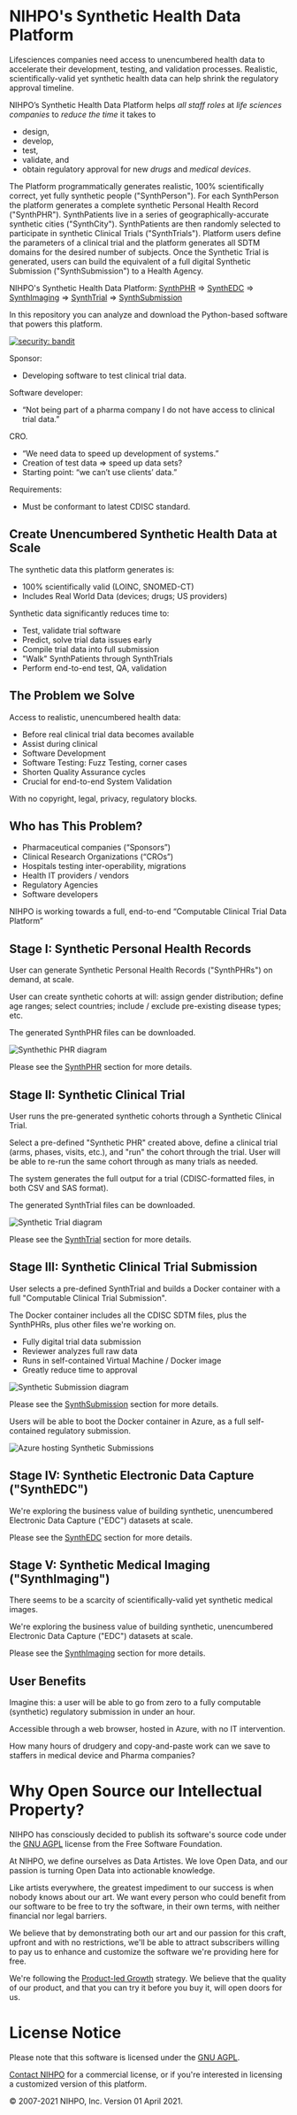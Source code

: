 # NIHPO's Synthetic Health Data Platform

Lifesciences companies need access to unencumbered health data to accelerate their development, testing, and validation processes. Realistic, scientifically-valid yet synthetic health data can help shrink the regulatory approval timeline.

NIHPO’s Synthetic Health Data Platform helps *all staff roles* at *life sciences companies* to *reduce the time* it takes to 
* design, 
* develop, 
* test, 
* validate, and
* obtain regulatory approval for
new *drugs* and *medical devices*.

The Platform programmatically generates realistic, 100% scientifically correct, yet fully synthetic people ("SynthPerson").
For each SynthPerson the platform generates a complete synthetic Personal Health Record ("SynthPHR").
SynthPatients live in a series of geographically-accurate synthetic cities ("SynthCity"). 
SynthPatients are then randomly selected to participate in synthetic Clinical Trials ("SynthTrials"). 
Platform users define the parameters of a clinical trial and the platform generates all SDTM domains for the desired number of subjects.
Once the Synthetic Trial is generated, users can build the equivalent of a full digital Synthetic Submission ("SynthSubmission") to a Health Agency.


NIHPO's Synthetic Health Data Platform:
[SynthPHR](/synthphr) => [SynthEDC](/synthedc) => [SynthImaging](/synthimaging) => [SynthTrial](/synthtrial) => [SynthSubmission](/synthsubmission)

In this repository you can analyze and download the Python-based software that powers this platform.

[![security: bandit](https://img.shields.io/badge/security-bandit-yellow.svg)](https://github.com/PyCQA/bandit)



Sponsor:
* Developing software to test clinical trial data.

Software developer:
* “Not being part of a pharma company I do not have access to clinical trial data.”

CRO. 
* “We need data to speed up development of systems.”
* Creation of test data => speed up data sets?
* Starting point: “we can’t use clients’ data.”

Requirements:
* Must be conformant to latest CDISC standard.




## Create Unencumbered Synthetic Health Data at Scale

The synthetic data this platform generates is:
* 100% scientifically valid (LOINC, SNOMED-CT)
* Includes Real World Data (devices; drugs; US providers)

Synthetic data significantly reduces time to:
* Test, validate trial software
* Predict, solve trial data issues early
* Compile trial data into full submission
* "Walk" SynthPatients through SynthTrials
* Perform end-to-end test, QA, validation


## The Problem we Solve
Access to realistic, unencumbered health data:
* Before real clinical trial data becomes available
* Assist during clinical
* Software Development
* Software Testing: Fuzz Testing, corner cases
* Shorten Quality Assurance cycles
* Crucial for end-to-end System Validation

With no copyright, legal, privacy, regulatory blocks.

## Who has This Problem?
* Pharmaceutical companies (“Sponsors”)
* Clinical Research Organizations (“CROs”)
* Hospitals testing inter-operability, migrations 
* Health IT providers / vendors
* Regulatory Agencies
* Software developers

NIHPO is working towards a full, end-to-end “Computable Clinical Trial Data Platform”


## Stage I: Synthetic Personal Health Records

User can generate Synthetic Personal Health Records ("SynthPHRs") on demand, at scale.

User can create synthetic cohorts at will: assign gender distribution; define age ranges; select countries; include / exclude pre-existing disease types; etc.

The generated SynthPHR files can be downloaded.

![Synthethic PHR diagram](SynthHealthData_01.png)

Please see the [SynthPHR](/synthphr) section for more details.



## Stage II: Synthetic Clinical Trial

User runs the pre-generated synthetic cohorts through a Synthetic Clinical Trial.

Select a pre-defined "Synthetic PHR" created above, define a clinical trial (arms, phases, visits, etc.), and "run" the cohort through the trial.
User will be able to re-run the same cohort through as many trials as needed.

The system generates the full output for a trial (CDISC-formatted files, in both CSV and SAS format).

The generated SynthTrial files can be downloaded.

![Synthetic Trial diagram](SynthHealthData_02.png)

Please see the [SynthTrial](/synthtrial) section for more details.


## Stage III: Synthetic Clinical Trial Submission

User selects a pre-defined SynthTrial and builds a Docker container with a full "Computable Clinical Trial Submission".

The Docker container includes all the CDISC SDTM files, plus the SynthPHRs, plus other files we're working on.

* Fully digital trial data submission 
* Reviewer analyzes full raw data 
* Runs in self-contained Virtual Machine / Docker image
* Greatly reduce time to approval

![Synthetic Submission diagram](SynthHealthData_03.png)

Please see the [SynthSubmission](/synthsubmission) section for more details.

Users will be able to boot the Docker container in Azure, as a full self-contained regulatory submission.

![Azure hosting Synthetic Submissions](SynthHealthData_04.png)


## Stage IV: Synthetic Electronic Data Capture ("SynthEDC")

We're exploring the business value of building synthetic, unencumbered Electronic Data Capture ("EDC") datasets at scale.

Please see the [SynthEDC](/synthedc) section for more details.


## Stage V: Synthetic Medical Imaging ("SynthImaging")

There seems to be a scarcity of scientifically-valid yet synthetic medical images.

We're exploring the business value of building synthetic, unencumbered Electronic Data Capture ("EDC") datasets at scale.

Please see the [SynthImaging](/synthimaging) section for more details.


## User Benefits

Imagine this: a user will be able to go from zero to a fully computable (synthetic) regulatory submission in under an hour.

Accessible through a web browser, hosted in Azure, with no IT intervention.

How many hours of drudgery and copy-and-paste work can we save to staffers in medical device and Pharma companies? 


# Why Open Source our Intellectual Property?

NIHPO has consciously decided to publish its software's source code under the [GNU AGPL](https://www.gnu.org/licenses/why-affero-gpl.html) license from the Free Software Foundation.

At NIHPO, we define ourselves as Data Artistes. We love Open Data, and our passion is turning Open Data into actionable knowledge.

Like artists everywhere, the greatest impediment to our success is when nobody knows about our art. We want every person who could benefit from our software to be free to try the software, in their own terms, with neither financial nor legal barriers.

We believe that by demonstrating both our art and our passion for this craft, upfront and with no restrictions, we'll be able to attract subscribers willing to pay us to enhance and customize the software we're providing here for free.

We're following the [Product-led Growth](https://www.productled.org/foundations/what-is-product-led-growth) strategy. We believe that the quality of our product, and that you can try it before you buy it, will open doors for us.


# License Notice
Please note that this software is licensed under the [GNU AGPL](https://www.gnu.org/licenses/why-affero-gpl.html).

[Contact NIHPO](mailto:Jose.Lacal@NIHPO.com?subject=GitHub%20inquiry.) for a commercial license, or if you're interested in licensing a customized version of this platform.

:copyright: 2007-2021 NIHPO, Inc.     Version 01 April 2021.